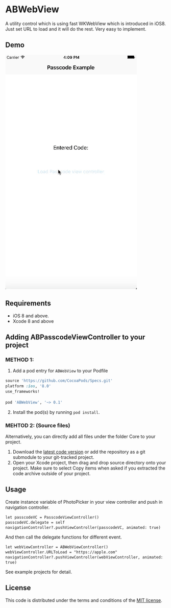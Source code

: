 # ABWebView
A utility control which is using fast WKWebView which is introduced in iOS8. Just set URL to load and it will do the rest. Very easy to implement.

## Demo
![gif1](https://raw.githubusercontent.com/asifbilal786/ABPasscodeViewController/screenshots/ABPasscode.gif)

## Requirements

- iOS 8 and above.
- Xcode 8 and above


## Adding ABPasscodeViewController to your project

### METHOD 1:
1. Add a pod entry for `ABWebView` to your Podfile

```ruby
source 'https://github.com/CocoaPods/Specs.git'
platform :ios, '8.0'
use_frameworks!

pod 'ABWebView', '~> 0.1'
``` 

2. Install the pod(s) by running `pod install`.

### MEHTOD 2: (Source files)
Alternatively, you can directly add all files under the folder Core to your project.

1. Download the [latest code version](https://github.com/asifbilal786/ABWebView/archive/master.zip) or add the repository as a git submodule to your git-tracked project.
2. Open your Xcode project, then drag and drop source directory onto your project. Make sure to select Copy items when asked if you extracted the code archive outside of your project.
 

## Usage

Create instance variable of PhotoPicker in your view controller and push in navigation controller.

```
let passcodeVC = PasscodeViewController()
passcodeVC.delegate = self
navigationController?.pushViewController(passcodeVC, animated: true)
```

And then call the delegate functions for different event.

```
let webViewController = ABWebViewController()
webViewController.URLToLoad = "https://apple.com"
navigationController?.pushViewController(webViewController, animated: true)
```

See example projects for detail.

## License
This code is distributed under the terms and conditions of the [MIT license](LICENSE). 

